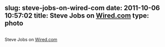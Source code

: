 slug: steve-jobs-on-wired-com
date: 2011-10-06 10:57:02
title: Steve Jobs on [Wired.com](http://www.wired.com/)
type: photo
---

<a href="http://www.wired.com/"><img src="{{@asset.url swerner/tumblr/2011-10-06-steve-jobs-on-wired-com-b8f8c73cc0.jpeg}}" alt=""/></a>

Steve Jobs on [Wired.com](http://www.wired.com/)
